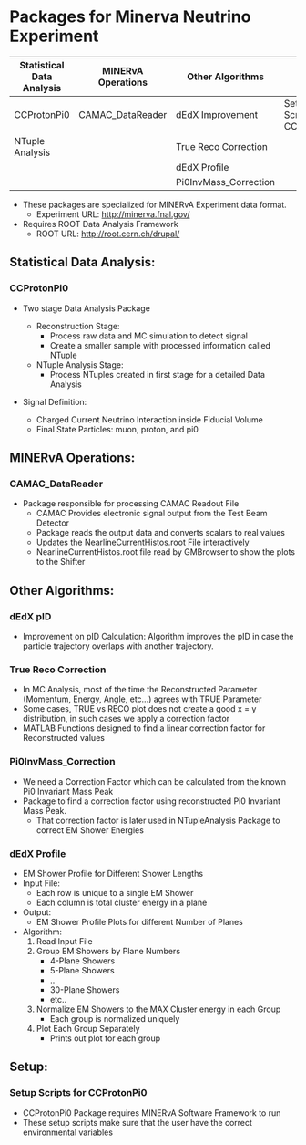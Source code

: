 # Packages for Minerva Neutrino Experiment

|Statistical Data Analysis |MINERvA Operations| Other Algorithms|Setup|
|----|-----|-----|-----|
|CCProtonPi0	|CAMAC_DataReader	|dEdX Improvement	|Setup Scripts for CCProtonPi0	|
|NTuple Analysis|			|True Reco Correction	|				|
|		|			|dEdX Profile		|				|
|		|			|Pi0InvMass_Correction	|				|

* These packages are specialized for MINERvA Experiment data format.
	* Experiment URL: http://minerva.fnal.gov/
* Requires ROOT Data Analysis Framework
	* ROOT URL: http://root.cern.ch/drupal/

## Statistical Data Analysis:
### CCProtonPi0
* Two stage Data Analysis Package
	* Reconstruction Stage: 
		* Process raw data and MC simulation to detect signal
		* Create a smaller sample with processed information called NTuple
	* NTuple Analysis Stage: 
		* Process NTuples created in first stage for a detailed Data Analysis

* Signal Definition: 
	* Charged Current Neutrino Interaction inside Fiducial Volume
	* Final State Particles: muon, proton, and pi0

## MINERvA Operations:
### CAMAC_DataReader
* Package responsible for processing CAMAC Readout File
	* CAMAC Provides electronic signal output from the Test Beam Detector
	* Package reads the output data and converts scalars to real values
	* Updates the NearlineCurrentHistos.root File interactively
	* NearlineCurrentHistos.root file read by GMBrowser to show the plots to the Shifter
	
## Other Algorithms:

### dEdX pID

* Improvement on pID Calculation: Algorithm improves the pID in case the particle trajectory overlaps with another trajectory.

### True Reco Correction
* In MC Analysis, most of the time the Reconstructed Parameter (Momentum, Energy, Angle, etc...) agrees with TRUE Parameter
* Some cases, TRUE vs RECO plot does not create a good x = y distribution, in such cases we apply a correction factor
* MATLAB Functions designed to find a linear correction factor for Reconstructed values

### Pi0InvMass_Correction
* We need a Correction Factor which can be calculated from the known Pi0 Invariant Mass Peak
* Package to find a correction factor using reconstructed Pi0 Invariant Mass Peak.
	* That correction factor is later used in NTupleAnalysis Package to correct EM Shower Energies

### dEdX Profile
* EM Shower Profile for Different Shower Lengths
* Input File:
	* Each row is unique to a single EM Shower
	* Each column is total cluster energy in a plane
* Output:
	* EM Shower Profile Plots for different Number of Planes
* Algorithm:
	1. Read Input File
	2. Group EM Showers by Plane Numbers 
		* 4-Plane Showers
		* 5-Plane Showers
		* ..
		* 30-Plane Showers
		* etc..
	3. Normalize EM Showers to the MAX Cluster energy in each Group
		* Each group is normalized uniquely
	4. Plot Each Group Separately
		* Prints out plot for each group

## Setup:

### Setup Scripts for CCProtonPi0

* CCProtonPi0 Package requires MINERvA Software Framework to run
* These setup scripts make sure that the user have the correct environmental variables
  
